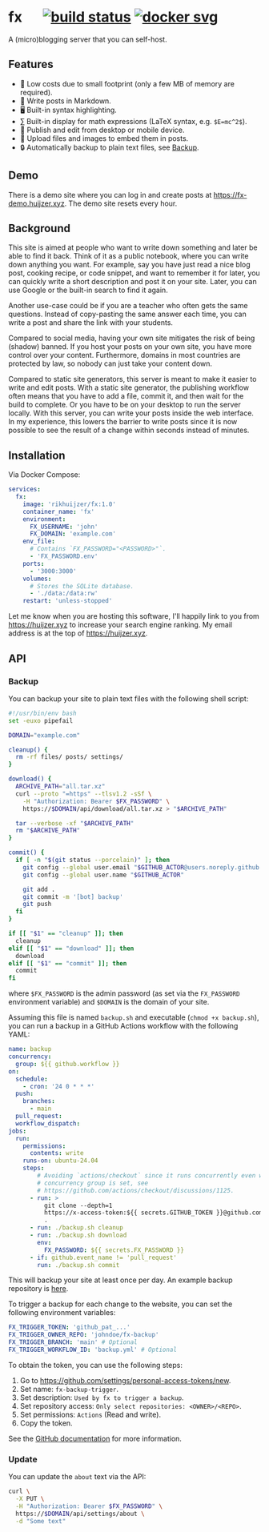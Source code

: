 # fx &emsp; [![build status]][actions] [![docker svg]][docker]

[build status]: https://img.shields.io/github/actions/workflow/status/rikhuijzer/fx/ci.yml?branch=main
[actions]: https://github.com/rikhuijzer/fx/actions?query=branch%3Amain
[docker svg]: https://img.shields.io/badge/docker-%230db7ed.svg?logo=docker&logoColor=white
[docker]: https://hub.docker.com/repository/docker/rikhuijzer/fx

A (micro)blogging server that you can self-host.

## Features

- 🚀 Low costs due to small footprint (only a few MB of memory are required).
- 📝 Write posts in Markdown.
- 🖥 Built-in syntax highlighting.
- ∑ Built-in display for math expressions (LaTeX syntax, e.g. `$E=mc^2$`).
- 📱 Publish and edit from desktop or mobile device.
- 📁 Upload files and images to embed them in posts.
- 🔒 Automatically backup to plain text files, see [Backup](#backup).

## Demo

There is a demo site where you can log in and create posts at <https://fx-demo.huijzer.xyz>.
The demo site resets every hour.

## Background

This site is aimed at people who want to write down something and later be able to find it back.
Think of it as a public notebook, where you can write down anything you want.
For example, say you have just read a nice blog post, cooking recipe, or code snippet, and want to remember it for later, you can quickly write a short description and post it on your site.
Later, you can use Google or the built-in search to find it again.

Another use-case could be if you are a teacher who often gets the same questions.
Instead of copy-pasting the same answer each time, you can write a post and share the link with your students.

Compared to social media, having your own site mitigates the risk of being (shadow) banned.
If you host your posts on your own site, you have more control over your content.
Furthermore, domains in most countries are protected by law, so nobody can just take your content down.

Compared to static site generators, this server is meant to make it easier to write and edit posts.
With a static site generator, the publishing workflow often means that you have to add a file, commit it, and then wait for the build to complete.
Or you have to be on your desktop to run the server locally.
With this server, you can write your posts inside the web interface.
In my experience, this lowers the barrier to write posts since it is now possible to see the result of a change within seconds instead of minutes.

## Installation

Via Docker Compose:

```yml
services:
  fx:
    image: 'rikhuijzer/fx:1.0'
    container_name: 'fx'
    environment:
      FX_USERNAME: 'john'
      FX_DOMAIN: 'example.com'
    env_file:
      # Contains `FX_PASSWORD="<PASSWORD>"`.
      - 'FX_PASSWORD.env'
    ports:
      - '3000:3000'
    volumes:
      # Stores the SQLite database.
      - './data:/data:rw'
    restart: 'unless-stopped'
```

Let me know when you are hosting this software, I'll happily link to you from <https://huijzer.xyz> to increase your search engine ranking.
My email address is at the top of <https://huijzer.xyz>.

## API

### Backup

You can backup your site to plain text files with the following shell script:

```bash
#!/usr/bin/env bash
set -euxo pipefail

DOMAIN="example.com"

cleanup() {
  rm -rf files/ posts/ settings/
}

download() {
  ARCHIVE_PATH="all.tar.xz"
  curl --proto "=https" --tlsv1.2 -sSf \
    -H "Authorization: Bearer $FX_PASSWORD" \
    https://$DOMAIN/api/download/all.tar.xz > "$ARCHIVE_PATH"

  tar --verbose -xf "$ARCHIVE_PATH"
  rm "$ARCHIVE_PATH"
}

commit() {
  if [ -n "$(git status --porcelain)" ]; then
    git config --global user.email "$GITHUB_ACTOR@users.noreply.github.com"
    git config --global user.name "$GITHUB_ACTOR"

    git add .
    git commit -m '[bot] backup'
    git push
  fi
}

if [[ "$1" == "cleanup" ]]; then
  cleanup
elif [[ "$1" == "download" ]]; then
  download
elif [[ "$1" == "commit" ]]; then
  commit
fi
```

where `$FX_PASSWORD` is the admin password (as set via the `FX_PASSWORD` environment variable) and `$DOMAIN` is the domain of your site.

Assuming this file is named `backup.sh` and executable (`chmod +x backup.sh`), you can run a backup in a GitHub Actions workflow with the following YAML:

```yml
name: backup
concurrency:
  group: ${{ github.workflow }}
on:
  schedule:
    - cron: '24 0 * * *'
  push:
    branches:
      - main
  pull_request:
  workflow_dispatch:
jobs:
  run:
    permissions:
      contents: write
    runs-on: ubuntu-24.04
    steps:
        # Avoiding `actions/checkout` since it runs concurrently even when
        # concurrency group is set, see
        # https://github.com/actions/checkout/discussions/1125.
      - run: >
          git clone --depth=1
          https://x-access-token:${{ secrets.GITHUB_TOKEN }}@github.com/${{ github.repository }}.git
          .
      - run: ./backup.sh cleanup
      - run: ./backup.sh download
        env:
          FX_PASSWORD: ${{ secrets.FX_PASSWORD }}
      - if: github.event_name != 'pull_request'
        run: ./backup.sh commit
```

This will backup your site at least once per day.
An example backup repository is [here](https://github.com/rikhuijzer/fx-backup).

To trigger a backup for each change to the website, you can set the following environment variables:

```yml
FX_TRIGGER_TOKEN: 'github_pat_...'
FX_TRIGGER_OWNER_REPO: 'johndoe/fx-backup'
FX_TRIGGER_BRANCH: 'main' # Optional
FX_TRIGGER_WORKFLOW_ID: 'backup.yml' # Optional
```

To obtain the token, you can use the following steps:

1. Go to <https://github.com/settings/personal-access-tokens/new>.
1. Set name: `fx-backup-trigger`.
1. Set description: `Used by fx to trigger a backup`.
1. Set repository access: `Only select repositories: <OWNER>/<REPO>`.
1. Set permissions: `Actions` (Read and write).
1. Copy the token.

See the [GitHub documentation](https://docs.github.com/en/rest/actions/workflows?apiVersion=2022-11-28#create-a-workflow-dispatch-event) for more information.

### Update

You can update the `about` text via the API:

```bash
curl \
  -X PUT \
  -H "Authorization: Bearer $FX_PASSWORD" \
  https://$DOMAIN/api/settings/about \
  -d "Some text"
```
